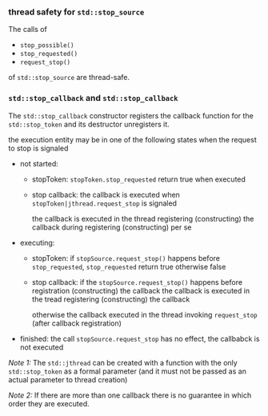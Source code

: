 ### thread safety for `std::stop_source`
The calls of
- `stop_possible()`
- `stop_requested()`
- `request_stop()`

of `std::stop_source` are thread-safe.


### `std::stop_callback` and `std::stop_callback`
The `std::stop_callback` constructor registers the callback function for the `std::stop_token` and its destructor unregisters it.

the execution entity may be in one of the following states when the request to stop is signaled

- not started:
  - stopToken:
    `stopToken.stop_requested` return true when executed

  - stop callback:
    the callback is executed  when `stopToken|jthread.request_stop` is signaled

    the callback is executed in the thread registering (constructing) the callback
    during registering (constructing) per se

- executing:
  - stopToken:
    if `stopSource.request_stop()` happens before `stop_requested`, `stop_requested` return true
    otherwise false

  - stop callback:
    if the `stopSource.request_stop()` happens before registration (constructing) the callback
    the callback is executed in the tread registering (constructing) the callback

    otherwise
    the callback executed in the thread invoking `request_stop` (after callback registration)

- finished:
  the call `stopSource.request_stop` has no effect, the callbabck is not executed

_Note 1:_ The `std::jthread` can be created with a function with the only `std::stop_token` as a formal parameter (and it must not be passed as an actual parameter to thread creation)

_Note 2:_ If there are more than one callback there is no guarantee in which order they are executed.

